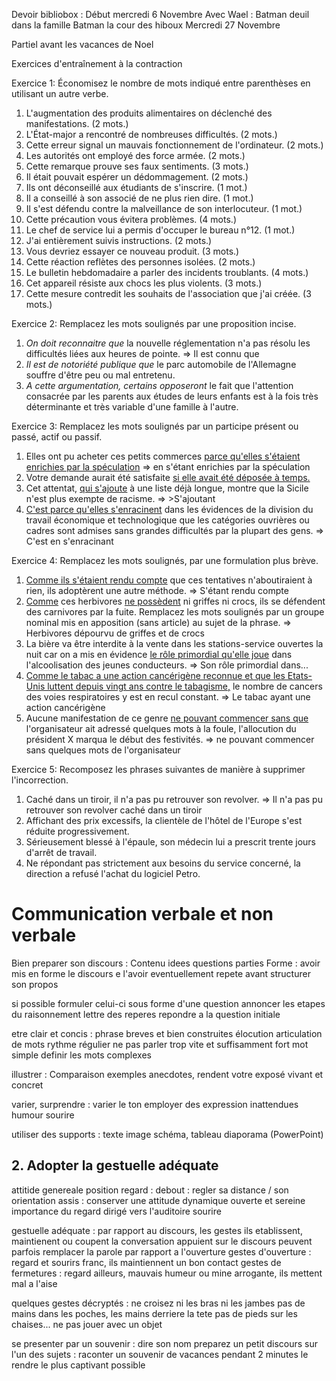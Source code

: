 Devoir bibliobox :
	Début mercredi 6 Novembre
		Avec Wael :
			Batman deuil dans la famille
			Batman la cour des hiboux
		Mercredi 27 Novembre

Partiel avant les vacances de Noel 



Exercices d'entraînement à la contraction 


Exercice 1: Économisez le nombre de mots indiqué entre parenthèses en utilisant un autre verbe.

1. L'augmentation des produits alimentaires on déclenché des manifestations. (2 mots.) 
2. L'État-major a rencontré de nombreuses difficultés. (2 mots.) 
3. Cette erreur signal un mauvais fonctionnement de l'ordinateur. (2 mots.) 
4. Les autorités ont employé des force armée. (2 mots.) 
5. Cette remarque prouve ses faux sentiments. (3 mots.) 
6. Il était pouvait espérer un dédommagement. (2 mots.)
7. Ils ont déconseillé aux étudiants de s'inscrire. (1 mot.) 
8. Il a conseillé à son associé de ne plus rien dire. (1 mot.) 
9. Il s'est défendu contre la malveillance de son interlocuteur. (1 mot.) 
10. Cette précaution vous évitera problèmes. (4 mots.) 
11. Le chef de service lui a permis d'occuper le bureau n°12. (1 mot.) 
12. J'ai entièrement suivis instructions. (2 mots.) 
13. Vous devriez essayer ce nouveau produit. (3 mots.) 
14. Cette réaction reflètes des personnes isolées. (2 mots.) 
15. Le bulletin hebdomadaire a parler des incidents troublants. (4 mots.) 
16. Cet appareil résiste aux chocs les plus violents. (3 mots.) 
17. Cette mesure contredit les souhaits de l'association que j'ai créée. (3 mots.) 

Exercice 2: Remplacez les mots soulignés par une proposition incise. 

1. *On doit reconnaitre que* la nouvelle réglementation n'a pas résolu les difficultés liées aux heures de pointe. => Il est connu que
2. *Il est de notoriété publique que* le parc automobile de l'Allemagne souffre d'être peu ou mal entretenu. 
3. *A cette argumentation, certains opposeront* le fait que l'attention consacrée par les parents aux études de leurs enfants est à la fois très déterminante et très variable d'une famille à l'autre. 

Exercice 3: Remplacez les mots soulignés par un participe présent ou passé, actif ou passif. 

1. Elles ont pu acheter ces petits commerces <u>parce qu'elles s'étaient enrichies par la spéculation</u> => en s'étant enrichies par la spéculation
2. Votre demande aurait été satisfaite <u>si elle avait été déposée à temps. </u>
3. Cet attentat, <u>qui s'ajoute</u> à une liste déjà longue, montre que la Sicile n'est plus exempte de racisme. => >S'ajoutant
4. <u>C'est parce qu'elles s'enracinent</u> dans les évidences de la division du travail économique et technologique que les catégories ouvrières ou cadres sont admises sans grandes difficultés par la plupart des gens. => C'est en s'enracinant

Exercice 4: Remplacez les mots soulignés, par une formulation plus brève. 

1. <u>Comme ils s'étaient rendu compte</u> que ces tentatives n'aboutiraient à rien, ils adoptèrent une autre méthode. => S'étant rendu compte
2. <u>Comme</u> ces herbivores <u>ne possèdent</u> ni griffes ni crocs, ils se défendent des carnivores par la fuite. Remplacez les mots soulignés par un groupe nominal mis en apposition (sans article) au sujet de la phrase. => Herbivores dépourvu de griffes et de crocs
3. La bière va être interdite à la vente dans les stations-service ouvertes la nuit car on a mis en évidence <u>le rôle primordial qu'elle joue</u> dans l'alcoolisation des jeunes conducteurs. => Son rôle primordial dans...
4. <u>Comme le tabac a une action cancérigène reconnue et que les Etats-Unis luttent depuis vingt ans contre le tabagisme,</u> le nombre de cancers des voies respiratoires y est en recul constant. => Le tabac ayant une action cancérigène
5. Aucune manifestation de ce genre <u>ne pouvant commencer sans que</u> l'organisateur ait adressé quelques mots à la foule, l'allocution du président X marqua le début des festivités. => ne pouvant commencer sans quelques mots de l'organisateur

Exercice 5: Recomposez les phrases suivantes de manière à supprimer l'incorrection. 

1. Caché dans un tiroir, il n'a pas pu retrouver son revolver. => Il n'a pas pu retrouver son revolver caché dans un tiroir
2. Affichant des prix excessifs, la clientèle de l'hôtel de l'Europe s'est réduite progressivement. 
3. Sérieusement blessé à l'épaule, son médecin lui a prescrit trente jours d'arrêt de travail.
4. Ne répondant pas strictement aux besoins du service concerné, la direction a refusé l'achat du logiciel Petro.


# Communication verbale et non verbale

Bien preparer son discours : 
	Contenu idees questions parties
	Forme : avoir mis en forme le discours e l'avoir eventuellement repete avant
structurer son propos

si possible formuler celui-ci sous forme d'une question
annoncer les etapes du raisonnement
lettre des reperes
repondre a la question initiale


etre clair et concis : 
	phrase breves et bien construites
	élocution articulation de mots
	rythme régulier ne pas parler trop vite et suffisamment fort
	mot simple definir les mots complexes

illustrer : 
	Comparaison
	exemples
	anecdotes, rendent votre exposé vivant et concret

varier, surprendre : 
	varier le ton
	employer des expression inattendues
	humour
	sourire

utiliser des supports :
	texte
	image
	schéma, tableau
	diaporama (PowerPoint)

## 2. Adopter la gestuelle adéquate

attitide genereale position regard :
	debout : regler sa distance / son orientation
	assis : conserver une attitude dynamique
	ouverte et sereine
	importance du regard dirigé vers l'auditoire
	sourire

gestuelle adéquate :
	par rapport au discours, les gestes
		ils etablissent, maintienent ou coupent la conversation
		appuient sur le discours
		peuvent parfois remplacer la parole
	par rapport a l'ouverture 
		gestes d'ouverture : regard et sourirs franc, ils maintiennent un bon contact
		gestes de fermetures : regard ailleurs, mauvais humeur ou mine arrogante, ils mettent mal a l'aise

quelques gestes décryptés :
	ne croisez ni les bras ni les jambes 
	pas de mains dans les poches, les mains derriere la tete
	pas de pieds sur les chaises...
	ne pas jouer avec un objet


se presenter par un souvenir :
	dire son nom
	preparez un petit discours sur l'un des sujets :
		raconter un souvenir de vacances pendant 2 minutes
	le rendre le plus captivant possible